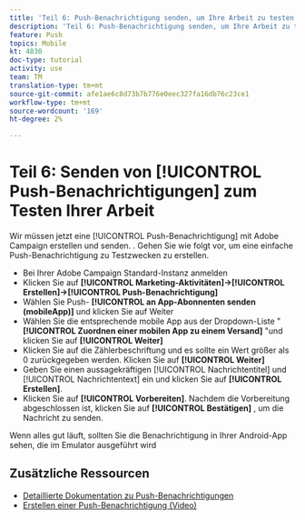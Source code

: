 ```yaml
---
title: 'Teil 6: Push-Benachrichtigung senden, um Ihre Arbeit zu testen'
description: 'Teil 6: Push-Benachrichtigung senden, um Ihre Arbeit zu testen'
feature: Push
topics: Mobile
kt: 4830
doc-type: tutorial
activity: use
team: TM
translation-type: tm+mt
source-git-commit: afe1ae6c8d73b7b776e0eec327fa16db76c23ce1
workflow-type: tm+mt
source-wordcount: '169'
ht-degree: 2%

---
```



# Teil 6: Senden von [!UICONTROL Push-Benachrichtigungen] zum Testen Ihrer Arbeit

Wir müssen jetzt eine [!UICONTROL Push-Benachrichtigung] mit Adobe Campaign erstellen und senden. . Gehen Sie wie folgt vor, um eine einfache Push-Benachrichtigung zu Testzwecken zu erstellen.

* Bei Ihrer Adobe Campaign Standard-Instanz anmelden
* Klicken Sie auf **[!UICONTROL Marketing-Aktivitäten]->[!UICONTROL Erstellen]->[!UICONTROL Push-Benachrichtigung]**
* Wählen Sie Push- **[!UICONTROL an App-Abonnenten senden (mobileApp)]** und klicken Sie auf Weiter
* Wählen Sie die entsprechende mobile App aus der Dropdown-Liste &quot; **[!UICONTROL Zuordnen einer mobilen App zu einem Versand]** &quot;und klicken Sie auf **[!UICONTROL Weiter]**
* Klicken Sie auf die Zählerbeschriftung und es sollte ein Wert größer als 0 zurückgegeben werden. Klicken Sie auf **[!UICONTROL Weiter]**
* Geben Sie einen aussagekräftigen [!UICONTROL Nachrichtentitel] und [!UICONTROL Nachrichtentext] ein und klicken Sie auf **[!UICONTROL Erstellen]**.
* Klicken Sie auf **[!UICONTROL Vorbereiten]**. Nachdem die Vorbereitung abgeschlossen ist, klicken Sie auf **[!UICONTROL Bestätigen]** , um die Nachricht zu senden.

Wenn alles gut läuft, sollten Sie die Benachrichtigung in Ihrer Android-App sehen, die im Emulator ausgeführt wird

## Zusätzliche Ressourcen

* [Detaillierte Dokumentation zu Push-Benachrichtigungen](https://docs.adobe.com/content/help/en/campaign-standard/using/communication-channels/push-notifications/about-push-notifications.html)
* [Erstellen einer Push-Benachrichtigung (Video)](/help/communication-channels/mobile/push-notifications/creating-a-push-notification.md)
